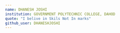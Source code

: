 ```yaml
---
name: DHANESH JOSHI 
institution: GOVERNMENT POLYTECHNIC COLLEGE, DAHOD 
quote: "I belive in Skils Not In marks" 
github_user: DHANESHJOSHI
---
```


